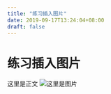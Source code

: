 ```yaml
---
title: "练习插入图片"
date: 2019-09-17T13:24:04+08:00
draft: false
---
```


# 练习插入图片

这里是正文
![这里是图片](/images/1.jpg)

